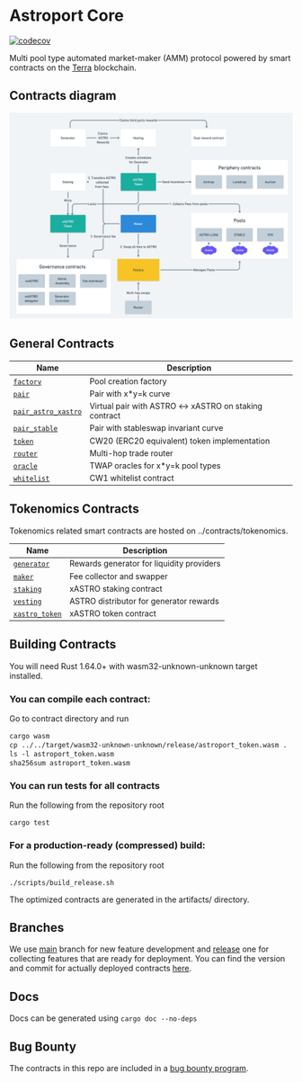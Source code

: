 # Astroport Core

[![codecov](https://codecov.io/gh/astroport-fi/astroport-core/branch/main/graph/badge.svg?token=ROOLZTGZMM)](https://codecov.io/gh/astroport-fi/astroport-core)

Multi pool type automated market-maker (AMM) protocol powered by smart contracts on the [Terra](https://terra.money) blockchain.

## Contracts diagram

![contract diagram](./assets/sc_diagram.png "Contracts Diagram")

## General Contracts

| Name                                                       | Description                                              |
| ---------------------------------------------------------- | -------------------------------------------------------- |
| [`factory`](contracts/factory)                             | Pool creation factory                                    |
| [`pair`](contracts/pair)                                   | Pair with x*y=k curve                                    |
| [`pair_astro_xastro`](contracts/pair_astro_xastro)         | Virtual pair with ASTRO <-> xASTRO on staking contract   |
| [`pair_stable`](contracts/pair_stable)                     | Pair with stableswap invariant curve                     |
| [`token`](contracts/token)                                 | CW20 (ERC20 equivalent) token implementation             |
| [`router`](contracts/router)                               | Multi-hop trade router                                   |
| [`oracle`](contracts/periphery/oracle)                     | TWAP oracles for x*y=k pool types                        |
| [`whitelist`](contracts/whitelist)                         | CW1 whitelist contract                                   |

## Tokenomics Contracts

Tokenomics related smart contracts are hosted on ../contracts/tokenomics.

| Name                                                       | Description                                      |
| ---------------------------------------------------------- | ------------------------------------------------ |
| [`generator`](contracts/tokenomics/generator)                                   | Rewards generator for liquidity providers        |
| [`maker`](contracts/tokenomics/maker)                                           | Fee collector and swapper                        |
| [`staking`](contracts/tokenomics/staking)                                       | xASTRO staking contract                          |
| [`vesting`](contracts/tokenomics/vesting)                                       | ASTRO distributor for generator rewards          |
| [`xastro_token`](contracts/tokenomics/xastro_token)                             | xASTRO token contract                            |

## Building Contracts

You will need Rust 1.64.0+ with wasm32-unknown-unknown target installed.

### You can compile each contract:
Go to contract directory and run 
    
```
cargo wasm
cp ../../target/wasm32-unknown-unknown/release/astroport_token.wasm .
ls -l astroport_token.wasm
sha256sum astroport_token.wasm
```

### You can run tests for all contracts
Run the following from the repository root

```
cargo test
```

### For a production-ready (compressed) build:
Run the following from the repository root

```
./scripts/build_release.sh
```

The optimized contracts are generated in the artifacts/ directory.

## Branches

We use [main](https://github.com/astroport-fi/astroport-core/tree/main) branch for new feature development and [release](https://github.com/astroport-fi/astroport-core/tree/release) one for collecting features that are ready for deployment. You can find the version and commit for actually deployed contracts [here](https://github.com/astroport-fi/astroport-changelog).

## Docs

Docs can be generated using `cargo doc --no-deps`

## Bug Bounty

The contracts in this repo are included in a [bug bounty program](https://www.immunefi.com/bounty/astroport).

